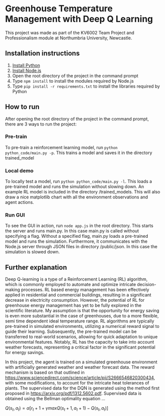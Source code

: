 # Greenhouse Temperature Management with Deep Q Learning

This project was made as part of the KV6002 Team Project and Professionalism module at Northumbria University, Newcastle. 

## Installation instructions

1. [Install Python](https://www.python.org/downloads/)
2. [Install Node.js](https://nodejs.org/en/download)
3. Open the root directory of the project in the command prompt
4. Type ```npm install``` to install the modules required by Node.js
5. Type ```pip install -r requirements.txt``` to install the libraries required by Python

## How to run
After opening the root directory of the project in the command prompt, there are 3 ways to run the project:

### Pre-train
To pre-train a reinforcement learning model, run ```python python_code/main.py -p```.
This trains a model and saves it in the directory trained_model
  
### Local demo
To locally test a model, run ```python python_code/main.py -l```.
This loads a pre-trained model and runs the simulation without slowing down. An example RL model is included in the directory /trained_models. This will also draw a nice matplotlib chart with all the environment observations and agent actions.

### Run GUI
To see the GUI in action, run ```node app.js``` in the root directory.
This starts the server and runs main.py. In this case main.py is called without specifying a flag. Without a specified flag, main.py loads a pre-trained model and runs the simulation. Furthermore, it communicates with the Node.js server through JSON files in directory /public/json. In this case the simulation is slowed down.

## Further explanation

Deep Q-learning is a type of a Reinforcement Learning (RL) algorithm, which is commonly employed to automate and optimize intricate decision-making processes. RL based energy management has been effectively applied in residential and commercial buildings, resulting in a significant decrease in electricity consumption. However, the potential of RL for greenhouse energy management has yet to be fully explored in the scientific literature. My assumption is that the opportunity for energy saving is even more substantial in the case of greenhouses, due to a more flexible, semi time dependent ideal temperature range.
RL algorithms are typically pre-trained in simulated environments, utilizing a numerical reward signal to guide their learning. Subsequently, the pre-trained model can be transferred to real-world scenarios, allowing for quick adaptation to unique environmental features. Notably, RL has the capacity to take into account weather forecasts, representing a critical factor in the significant potential for energy savings.

In this project, the agent is trained on a simulated greenhouse environment with artificially generated weather and weather forecast data. The reward mechanism is based on that outlined in https://www.sciencedirect.com/science/article/pii/S2666546820300434, with some modifications, to account for the intricate heat tolerances of plants. The supervised data for the DQN is generated using the method first proposed in https://arxiv.org/pdf/1312.5602.pdf. Supervised data is obtained using the Bellman optimality equation ...

$Q(s_t ,a_t )= \alpha[r_t+1 + \gamma maxQ(s_t+1 ,a_t+1 )-Q(s_t ,a_t)]$

